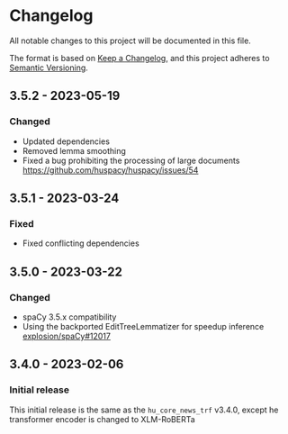# Changelog

All notable changes to this project will be documented in this file.

The format is based on [Keep a Changelog](https://keepachangelog.com/en/1.0.0/),
and this project adheres to [Semantic Versioning](https://semver.org/spec/v2.0.0.html).

## 3.5.2 - 2023-05-19
### Changed
- Updated dependencies
- Removed lemma smoothing
- Fixed a bug prohibiting the processing of large documents https://github.com/huspacy/huspacy/issues/54

## 3.5.1 - 2023-03-24
### Fixed
- Fixed conflicting dependencies

## 3.5.0 - 2023-03-22
### Changed
- spaCy 3.5.x compatibility
- Using the backported EditTreeLemmatizer for speedup inference [explosion/spaCy#12017](https://github.com/explosion/spaCy/pull/12017)

## 3.4.0 - 2023-02-06
### Initial release

This initial release is the same as the `hu_core_news_trf` v3.4.0, except he transformer encoder is changed to XLM-RoBERTa


